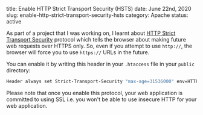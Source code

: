 title: Enable HTTP Strict Transport Security (HSTS)
date: June 22nd, 2020
slug: enable-http-strict-transport-security-hsts
category: Apache
status: active

As part of a project that I was working on, I learnt about [HTTP Strict Transport Security](https://en.wikipedia.org/wiki/HTTP_Strict_Transport_Security) protocol which tells the browser about making future web requests over HTTPS only. So, even if you attempt to use `http://`, the browser will force you to use `https://` URLs in the future.

You can enable it by writing this header in your `.htaccess` file in your `public` directory:

```bash
Header always set Strict-Transport-Security "max-age=31536000" env=HTTPS
```

Please note that once you enable this protocol, your web application is committed to using SSL i.e. you won't be able to use insecure HTTP for your web application.